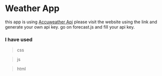 # Weather App
this app is using [Accuweather Api](https://developer.accuweather.com/user/me/apps)
please visit the website using the link  and generate your own api key. go on forecast.js and fill your api key.

### I have used
>css

>js

>html
